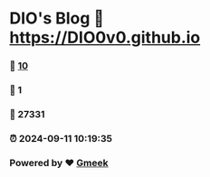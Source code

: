 # DIO's Blog :link: https://DIO0v0.github.io 
### :page_facing_up: [10](https://DIO0v0.github.io/tag.html) 
### :speech_balloon: 1 
### :hibiscus: 27331 
### :alarm_clock: 2024-09-11 10:19:35 
### Powered by :heart: [Gmeek](https://github.com/Meekdai/Gmeek)
